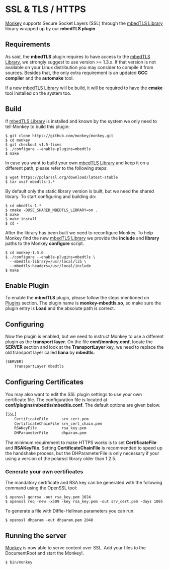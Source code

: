 # SSL & TLS / HTTPS

[Monkey](http://monkey-project.com) supports Secure Socket Layers (SSL) through the [mbedTLS Library](http://polarssl.org) library wrapped up by our __mbedTLS plugin__.

## Requirements

As said, the __mbedTLS__ plugin requires to have access to the [mbedTLS Library](http://polarssl.org), we strongly suggest to use version >= 1.3.x. If that version is not available on your Linux distribution you may consider to compile it from sources. Besides that, the only extra requirement is an updated __GCC compiler__ and the __automake__ tool.

If a new [mbedTLS Library](http://polarssl.org) will be build, it will be required to have the __cmake__ tool installed on the system too.

## Build

If [mbedTLS Library](http://polarssl.org) is installed and known by the system we only need to tell Monkey to build this plugin:

```shell
$ git clone https://github.com/monkey/monkey.git
$ cd monkey
$ git checkout v1.5-fixes
$ ./configure --enable-plugins=mbedtls
$ make
```

In case you want to build your own [mbedTLS Library](http://polarssl.org) and keep it on a different path, please refer to the following steps:

```shell
$ wget https://polarssl.org/download/latest-stable
$ tar xvzf mbedtls-1.*
```

By default only the static library version is built, but we need the shared library. To start configuring and building do:

```
$ cd mbedtls-1.*
$ cmake -DUSE_SHARED_MBEDTLS_LIBRARY=on .
$ make
$ make install
$ cd -
```

After the library has been built we need to reconfigure Monkey. To help Monkey find the new [mbedTLS Library](http://polarssl.org) we provide the __include__ and __library__ paths to the Monkey __configure__ script.

```shell
$ cd monkey-1.5.6
$ ./configure --enable-plugins=mbedtls \
  --mbedtls-library=/usr/local/lib \
  --mbedtls-headers=/usr/local/include
$ make
```

## Enable Plugin

To enable the __mbedTLS__ plugin, please follow the steps mentioned on [Plugins](../configuration/plugins.md) section. The plugin name is __monkey-mbedtls.so__, so make sure the plugin entry is __Load__ and the absolute path is correct.

## Configuring

Now the plugin is enabled, but we need to instruct Monkey to use a different plugin as the __transport layer__. On the file __conf/monkey.conf__, locate the __SERVER__ section and look at the __TransportLayer__ key, we need to replace the old transport layer called __liana__ by __mbedtls__:

```Python
[SERVER]
    TransportLayer mbedtls
```

## Configuring Certificates

You may also want to edit the SSL plugin settings to use your own certificate file. The configuration file is located at __conf/plugins/mbedtls/mbedtls.conf__. The default options are given below.

```Python
[SSL]
    CertificateFile      srv_cert.pem
    CertificateChainFile srv_cert_chain.pem
    RSAKeyFile           rsa_key.pem
    DHParameterFile      dhparam.pem
```

The minimum requirement to make HTTPS works is to set __CertificateFile__ and __RSAKeyFile__. Setting __CertificateChainFile__ is recommended to speed up the handshake process, but the DHParameterFile is only necessary if your using a version of the polarssl library older than 1.2.5.

### Generate your own certificates

The mandatory certificate and RSA key can be generated with the following command using the OpenSSL tool:

```shell
$ openssl genrsa -out rsa_key.pem 1024
$ openssl req -new -x509 -key rsa_key.pem -out srv_cert.pem -days 1095
```

To generate a file with Diffie-Hellman parameters you can run:

```shell
$ openssl dhparam -out dhparam.pem 2048
```

## Running the server

[Monkey](http://monkey-project.com) is now able to serve content over SSL. Add your files to the DocumentRoot and start the Monkey!.

```shell
$ bin/monkey
```
